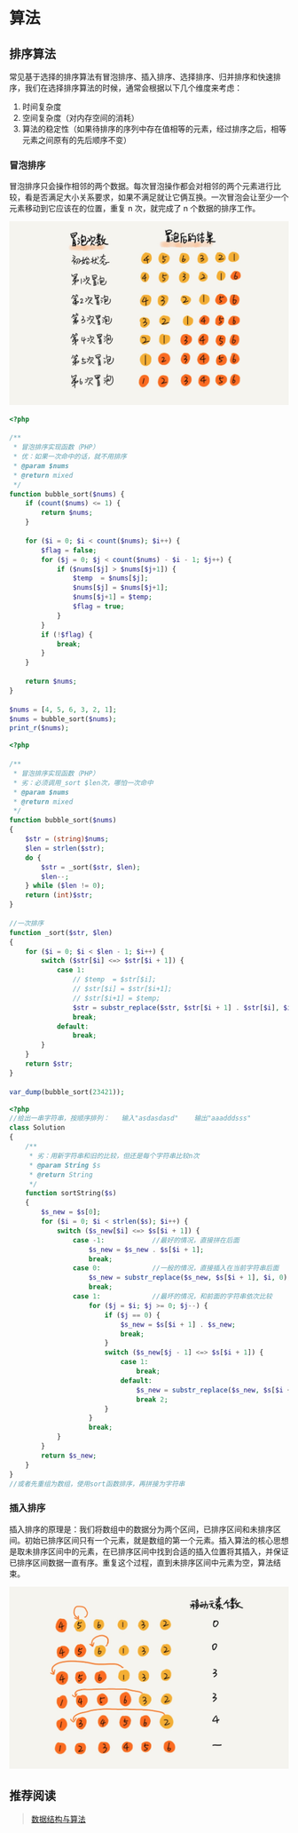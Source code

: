 # 算法

## 排序算法

常见基于选择的排序算法有冒泡排序、插入排序、选择排序、归并排序和快速排序，我们在选择排序算法的时候，通常会根据以下几个维度来考虑：

1. 时间复杂度
2. 空间复杂度（对内存空间的消耗）
3. 算法的稳定性（如果待排序的序列中存在值相等的元素，经过排序之后，相等元素之间原有的先后顺序不变）

### 冒泡排序

冒泡排序只会操作相邻的两个数据。每次冒泡操作都会对相邻的两个元素进行比较，看是否满足大小关系要求，如果不满足就让它俩互换。一次冒泡会让至少一个元素移动到它应该在的位置，重复
n 次，就完成了 n 个数据的排序工作。

![](../../assets/img/php/arithmetic_1.png)

```php
<?php

/**
 * 冒泡排序实现函数（PHP）        
 * 优：如果一次命中的话，就不用排序
 * @param $nums
 * @return mixed
 */
function bubble_sort($nums) {
    if (count($nums) <= 1) {
        return $nums;
    }

    for ($i = 0; $i < count($nums); $i++) {
        $flag = false;
        for ($j = 0; $j < count($nums) - $i - 1; $j++) {
            if ($nums[$j] > $nums[$j+1]) {
                $temp  = $nums[$j];
                $nums[$j] = $nums[$j+1];
                $nums[$j+1] = $temp;
                $flag = true;
            }
        }
        if (!$flag) {
            break;
        }
    }

    return $nums;
}

$nums = [4, 5, 6, 3, 2, 1];
$nums = bubble_sort($nums);
print_r($nums);
```

```php
<?php

/**
 * 冒泡排序实现函数（PHP）        
 * 劣：必须调用_sort $len次，哪怕一次命中
 * @param $nums
 * @return mixed
 */
function bubble_sort($nums)
{
    $str = (string)$nums;
    $len = strlen($str);
    do {
        $str = _sort($str, $len);
        $len--;
    } while ($len != 0);
    return (int)$str;
}

//一次排序
function _sort($str, $len)
{
    for ($i = 0; $i < $len - 1; $i++) {
        switch ($str[$i] <=> $str[$i + 1]) {
            case 1:
                // $temp  = $str[$i];
                // $str[$i] = $str[$i+1];
                // $str[$i+1] = $temp;
                $str = substr_replace($str, $str[$i + 1] . $str[$i], $i, 2);
                break;
            default:
                break;
        }
    }
    return $str;
}

var_dump(bubble_sort(23421));
```

```php
<?php
//给出一串字符串，按顺序排列：   输入"asdasdasd"	输出"aaadddsss"
class Solution
{
    /**
     * 劣：用新字符串和旧的比较，但还是每个字符串比较n次
     * @param String $s
     * @return String
     */
    function sortString($s)
    {
        $s_new = $s[0];
        for ($i = 0; $i < strlen($s); $i++) {
            switch ($s_new[$i] <=> $s[$i + 1]) {
                case -1:            //最好的情况，直接拼在后面
                    $s_new = $s_new . $s[$i + 1];
                    break;
                case 0:             //一般的情况，直接插入在当前字符串后面
                    $s_new = substr_replace($s_new, $s[$i + 1], $i, 0);
                    break;
                case 1:             //最坏的情况，和前面的字符串依次比较
                    for ($j = $i; $j >= 0; $j--) {
                        if ($j == 0) {
                            $s_new = $s[$i + 1] . $s_new;
                            break;
                        }
                        switch ($s_new[$j - 1] <=> $s[$i + 1]) {
                            case 1:
                                break;
                            default:
                                $s_new = substr_replace($s_new, $s[$i + 1], $j, 0);
                                break 2;
                        }
                    }
                    break;
            }
        }
        return $s_new;
    }
}
//或者先重组为数组，使用sort函数排序，再拼接为字符串
```

### 插入排序

插入排序的原理是：我们将数组中的数据分为两个区间，已排序区间和未排序区间。初始已排序区间只有一个元素，就是数组的第一个元素。插入算法的核心思想是取未排序区间中的元素，在已排序区间中找到合适的插入位置将其插入，并保证已排序区间数据一直有序。重复这个过程，直到未排序区间中元素为空，算法结束。

![](../../assets/img/php/arithmetic_2.png)

## 推荐阅读

> [数据结构与算法](https://xueyuanjun.com/books/data-structure-and-algorithms)